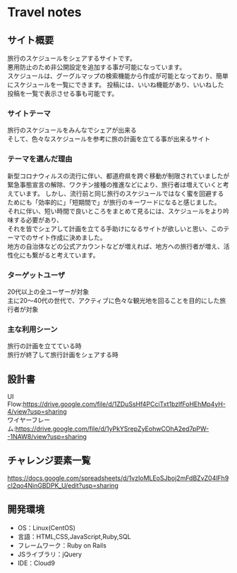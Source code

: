 # Travel notes

## サイト概要
旅行のスケジュールをシェアするサイトです。  
悪用防止のため非公開設定を追加する事が可能になっています。  
スケジュールは、グーグルマップの検索機能から作成が可能となっており、簡単にスケジュールを一覧にできます。
投稿には、いいね機能があり、いいねした投稿を一覧で表示させる事も可能です。

### サイトテーマ
旅行のスケジュールをみんなでシェアが出来る  
そして、色々なスケジュールを参考に旅の計画を立てる事が出来るサイト

### テーマを選んだ理由
新型コロナウィルスの流行に伴い、都道府県を跨ぐ移動が制限されていましたが  
緊急事態宣言の解除、ワクチン接種の推進などにより、旅行者は増えていくと考えています。
しかし、流行前と同じ旅行のスケジュールではなく蜜を回避するためにも「効率的に」「短期間で」が旅行のキーワードになると感じました。  
それに伴い、短い時間で良いところをまとめて見るには、スケジュールをより吟味する必要があり、  
それを皆でシェアして計画を立てる手助けになるサイトが欲しいと思い、このテーマでのサイト作成に決めました。  
地方の自治体などの公式アカウントなどが増えれば、地方への旅行者が増え、活性化にも繋がると考えています。

### ターゲットユーザ
20代以上の全ユーザーが対象  
主に20～40代の世代で、アクティブに色々な観光地を回ることを目的にした旅行者が対象

### 主な利用シーン
旅行の計画を立てている時  
旅行が終了して旅行計画をシェアする時

## 設計書
UI Flow:https://drive.google.com/file/d/1ZDuSsHf4PCciTxt1bzlfFoHEhMp4yH-4/view?usp=sharing  
ワイヤーフレーム:https://drive.google.com/file/d/1yPkYSrepZyEohwCOhA2ed7pPW--1NAW8/view?usp=sharing

## チャレンジ要素一覧
https://docs.google.com/spreadsheets/d/1vzIoMLEoSJboj2mFdBZvZ04lFh9cI2qo4NinGBDPK_U/edit?usp=sharing

## 開発環境
- OS：Linux(CentOS)
- 言語：HTML,CSS,JavaScript,Ruby,SQL
- フレームワーク：Ruby on Rails
- JSライブラリ：jQuery
- IDE：Cloud9
